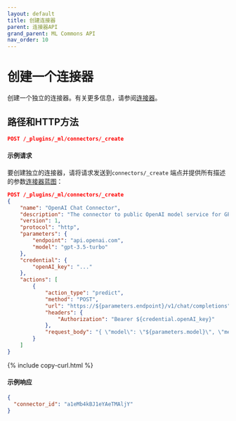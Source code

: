 ```yaml
---
layout: default
title: 创建连接器
parent: 连接器API
grand_parent: ML Commons API
nav_order: 10
---
```


# 创建一个连接器

创建一个独立的连接器。有关更多信息，请参阅[连接器]({{site.url}}{{site.baseurl}}/ml-commons-plugin/extensibility/connectors/)。

## 路径和HTTP方法

```json
POST /_plugins/_ml/connectors/_create
```

#### 示例请求

要创建独立的连接器，请将请求发送到`connectors/_create` 端点并提供所有描述的参数[连接器蓝图]({{site.url}}{{site.baseurl}}/ml-commons-plugin/extensibility/blueprints/)：

```json
POST /_plugins/_ml/connectors/_create
{
    "name": "OpenAI Chat Connector",
    "description": "The connector to public OpenAI model service for GPT 3.5",
    "version": 1,
    "protocol": "http",
    "parameters": {
        "endpoint": "api.openai.com",
        "model": "gpt-3.5-turbo"
    },
    "credential": {
        "openAI_key": "..."
    },
    "actions": [
        {
            "action_type": "predict",
            "method": "POST",
            "url": "https://${parameters.endpoint}/v1/chat/completions",
            "headers": {
                "Authorization": "Bearer ${credential.openAI_key}"
            },
            "request_body": "{ \"model\": \"${parameters.model}\", \"messages\": ${parameters.messages} }"
        }
    ]
}
```
{% include copy-curl.html %}

#### 示例响应

```json
{
  "connector_id": "a1eMb4kBJ1eYAeTMAljY"
}
```
